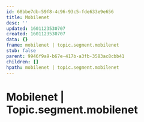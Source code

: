 ```yaml
---
id: 68bbe7db-59f8-4c96-93c5-fde633e9e656
title: Mobilenet
desc: ''
updated: 1601123530707
created: 1601123530707
data: {}
fname: mobilenet | topic.segment.mobilenet
stub: false
parent: 9946f9a9-b67e-417b-a3fb-3583ac8cbb41
children: []
hpath: mobilenet | topic.segment.mobilenet
---
```

# Mobilenet | Topic.segment.mobilenet
